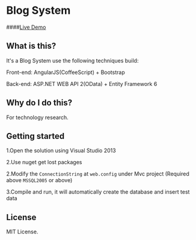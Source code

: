 Blog System
===========

####<a href="http://www.woshinidezhu.com">Live Demo</a>

## What is this?
It's a Blog System use the following techniques build:

Front-end: AngularJS(CoffeeScript) + Bootstrap

Back-end: ASP.NET WEB API 2(OData) + Entity Framework 6

## Why do I do this?
For technology research.

## Getting started

1.Open the solution using Visual Studio 2013

2.Use nuget get lost packages

2.Modify the `ConnectionString` at `web.config` under Mvc project (Required above `MSSQL2005` or above)

3.Compile and run, it will automatically create the database and insert test data

## License

MIT License.

